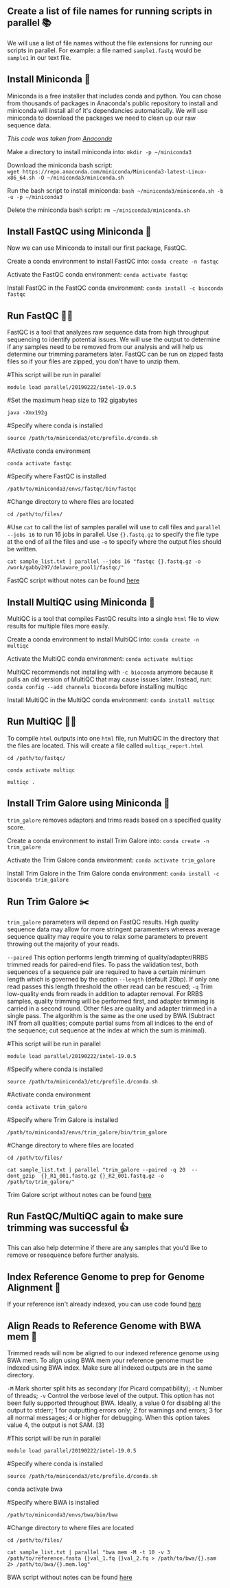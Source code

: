 ## Create a list of file names for running scripts in parallel 📚
We will use a list of file names without the file extensions for running our scripts in parallel. For example: a file named `sample1.fastq` would be `sample1` in our text file. 

## Install Miniconda  🐍
Miniconda is a free installer that includes conda and python. You can chose from thousands of packages in Anaconda's public repository to install and miniconda will install all of it's dependancies automatically. We will use miniconda to download the packages we need to clean up our raw sequence data.

_This code was taken from [Anaconda](https://docs.anaconda.com/miniconda/)_

Make a directory to install miniconda into: 
`mkdir -p ~/miniconda3`

Download the miniconda bash script:  
`wget https://repo.anaconda.com/miniconda/Miniconda3-latest-Linux-x86_64.sh -O ~/miniconda3/miniconda.sh`

Run the bash script to install miniconda: 
`bash ~/miniconda3/miniconda.sh -b -u -p ~/miniconda3`

Delete the miniconda bash script: 
`rm ~/miniconda3/miniconda.sh`

## Install FastQC using Miniconda 🐍
Now we can use Miniconda to install our first package, FastQC.

Create a conda environment to install FastQC into: 
`conda create -n fastqc`

Activate the FastQC conda environment: 
`conda activate fastqc`

Install FastQC in the FastQC conda environment: 
`conda install -c bioconda fastqc`

## Run FastQC 🏃‍♀️
FastQC is a tool that analyzes raw sequence data from high throughput sequencing to identify potential issues. We will use the output to determine if any samples need to be removed from our analysis and will help us determine our trimming parameters later. FastQC can be run on zipped fasta files so if your files are zipped, you don't have to unzip them. 

#This script will be run in parallel

`module load parallel/20190222/intel-19.0.5`

#Set the maximum heap size to 192 gigabytes 

`java -Xmx192g`

#Specify where conda is installed  

`source /path/to/miniconda3/etc/profile.d/conda.sh`

#Activate conda environment

`conda activate fastqc`

#Specify where FastQC is installed

`/path/to/miniconda3/envs/fastqc/bin/fastqc`

#Change directory to where files are located

`cd /path/to/files/`

#Use `cat` to call the list of samples parallel will use to call files and `parallel --jobs 16` to run 16 jobs in parallel. Use `{}.fastq.gz` to specify the file type at the end of all the files and use `-o` to specify where the output files should be written. 

`cat sample_list.txt | parallel --jobs 16 "fastqc {}.fastq.gz -o /work/gabby297/delaware_pool1/fastqc/"`

FastQC script without notes can be found [here](https://github.com/gabbyz297/Structure-Pipeline/blob/main/fastqc.sh)

## Install MultiQC using Miniconda 🐍
MultiQC is a tool that compiles FastQC results into a single `html` file to view results for multiple files more easily. 

Create a conda environment to install MultiQC into: 
`conda create -n multiqc`

Activate the MultiQC conda environment: 
`conda activate multiqc`

MultiQC recommends not installing with `-c bioconda` anymore because it pulls an old version of MultiQC that may cause issues later. Instead, run: `conda config --add channels bioconda` before installing multiqc

Install MultiQC in the MultiQC conda environment: 
`conda install multiqc`

## Run MultiQC 🏃‍♀️
To compile `html` outputs into one `html` file, run MultiQC in the directory that the files are located. This will create a file called `multiqc_report.html` 

`cd /path/to/fastqc/`

`conda activate multiqc`

`multiqc .`

## Install Trim Galore using Miniconda 🐍
`trim_galore` removes adaptors and trims reads based on a specified quality score. 

Create a conda environment to install Trim Galore into: 
`conda create -n trim_galore`

Activate the Trim Galore conda environment: 
`conda activate trim_galore`

Install Trim Galore in the Trim Galore conda environment: 
`conda install -c bioconda trim_galore`

## Run Trim Galore ✂️
`trim_galore` parameters will depend on FastQC results. High quality sequence data may allow for more stringent paramenters whereas average sequence quality may require you to relax some parameters to prevent throwing out the majority of your reads.

`--paired` This option performs length trimming of quality/adapter/RRBS trimmed reads for paired-end files. To pass the validation test, both sequences of a sequence pair are required to have a certain minimum length which is governed by the option `--length` (default 20bp). If only one read passes this length threshold the other read can be rescued; `-q` Trim low-quality ends from reads in addition to adapter removal. For RRBS samples, quality trimming will be performed first, and adapter trimming is carried in a second round. Other files are quality and adapter trimmed in a single pass. The algorithm is the same as the one used by BWA (Subtract INT from all qualities; compute partial sums from all indices to the end of the sequence; cut sequence at the index at which the sum is minimal). 


#This script will be run in parallel

`module load parallel/20190222/intel-19.0.5`

#Specify where conda is installed  

`source /path/to/miniconda3/etc/profile.d/conda.sh`

#Activate conda environment

`conda activate trim_galore`

#Specify where Trim Galore is installed

`/path/to/miniconda3/envs/trim_galore/bin/trim_galore`

#Change directory to where files are located

`cd /path/to/files/`


`cat sample_list.txt | parallel "trim_galore --paired -q 20  --dont_gzip  {}_R1_001.fastq.gz {}_R2_001.fastq.gz -o /path/to/trim_galore/"`

Trim Galore script without notes can be found [here](trim_galore.sh)

## Run FastQC/MultiQC again to make sure trimming was successful 👍
This can also help determine if there are any samples that you'd like to remove or resequence before further analysis. 

## Index Reference Genome to prep for Genome Alignment 📖
If your reference isn't already indexed, you can use code found [here](Pipeline.md)

## Align Reads to Reference Genome with BWA mem 📖
Trimmed reads will now be aligned to our indexed reference genome using BWA mem. To align using BWA mem your reference genome must be indexed using BWA index. Make sure all indexed outputs are in the same directory. 

`-M` Mark shorter split hits as secondary (for Picard compatibility); `-t` Number of threads; `-v` Control the verbose level of the output. This option has not been fully supported throughout BWA. Ideally, a value 0 for disabling all the output to stderr; 1 for outputting errors only; 2 for warnings and errors; 3 for all normal messages; 4 or higher for debugging. When this option takes value 4, the output is not SAM. [3]

#This script will be run in parallel

`module load parallel/20190222/intel-19.0.5`

#Specify where conda is installed  

`source /path/to/miniconda3/etc/profile.d/conda.sh`

conda activate bwa

#Specify where BWA is installed

`/path/to/miniconda3/envs/bwa/bin/bwa`

#Change directory to where files are located

`cd /path/to/files/`

`cat sample_list.txt | parallel "bwa mem -M -t 10 -v 3 /path/to/reference.fasta {}val_1.fq {}val_2.fq > /path/to/bwa/{}.sam 2> /path/to/bwa/{}.mem.log"`
                                                               
BWA script without notes can be found [here]()



